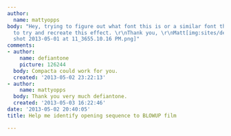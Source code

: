 ```yaml
---
author:
  name: mattyopps
body: "Hey, trying to figure out what font this is or a similar font that I can use
  to try and recreate this effect. \r\nThank you, \r\nMatt[img:sites/default/files/old-images/Screen
  shot 2013-05-01 at 11_3655.10.16 PM.png]"
comments:
- author:
    name: defiantone
    picture: 126244
  body: Compacta could work for you.
  created: '2013-05-02 23:22:13'
- author:
    name: mattyopps
  body: Thank you very much defiantone.
  created: '2013-05-03 16:22:46'
date: '2013-05-02 20:40:05'
title: Help me identify opening sequence to BLOWUP film

---
```

